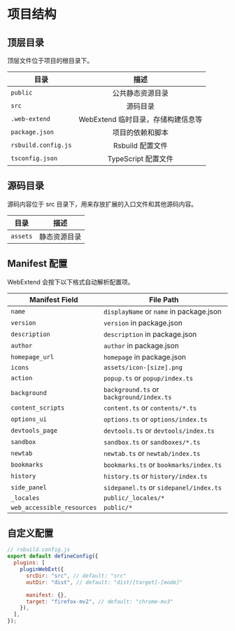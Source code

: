 # 项目结构

## 顶层目录

顶层文件位于项目的根目录下。

| 目录                |                描述                |
| ------------------- | :--------------------------------: |
| `public`            |          公共静态资源目录          |
| `src`               |              源码目录              |
| `.web-extend`       | WebExtend 临时目录，存储构建信息等 |
| `package.json`      |          项目的依赖和脚本          |
| `rsbuild.config.js` |          Rsbuild 配置文件          |
| `tsconfig.json`     |        TypeScript 配置文件         |

## 源码目录

源码内容位于 src 目录下，用来存放扩展的入口文件和其他源码内容。

| 目录     |     描述     |
| -------- | :----------: |
| `assets` | 静态资源目录 |

## Manifest 配置

WebExtend 会按下以下格式自动解析配置项。

| Manifest Field             | File Path                                |
| -------------------------- | ---------------------------------------- |
| `name`                     | `displayName` or `name` in package.json  |
| `version`                  | `version` in package.json                |
| `description`              | `description` in package.json            |
| `author`                   | `author` in package.json                 |
| `homepage_url`             | `homepage` in package.json               |
| `icons`                    | `assets/icon-[size].png`                 |
| `action`                   | `popup.ts` or `popup/index.ts`           |
| `background`               | `background.ts` or `background/index.ts` |
| `content_scripts`          | `content.ts` or `contents/*.ts`          |
| `options_ui`               | `options.ts` or `options/index.ts`       |
| `devtools_page`            | `devtools.ts` or `devtools/index.ts`     |
| `sandbox`                  | `sandbox.ts` or `sandboxes/*.ts`         |
| `newtab`                   | `newtab.ts` or `newtab/index.ts`         |
| `bookmarks`                | `bookmarks.ts` or `bookmarks/index.ts`   |
| `history`                  | `history.ts` or `history/index.ts`       |
| `side_panel`               | `sidepanel.ts` or `sidepanel/index.ts`   |
| `_locales`                 | `public/_locales/*`                      |
| `web_accessible_resources` | `public/*`                               |

## 自定义配置

```js
// rsbuild.config.js
export default defineConfig({
  plugins: [
    pluginWebExt({
      srcDir: "src", // default: "src"
      outDir: "dist", // default: "dist/[target]-[mode]"

      manifest: {},
      target: "firefox-mv2", // default: "chrome-mv3"
    }),
  ],
});
```
